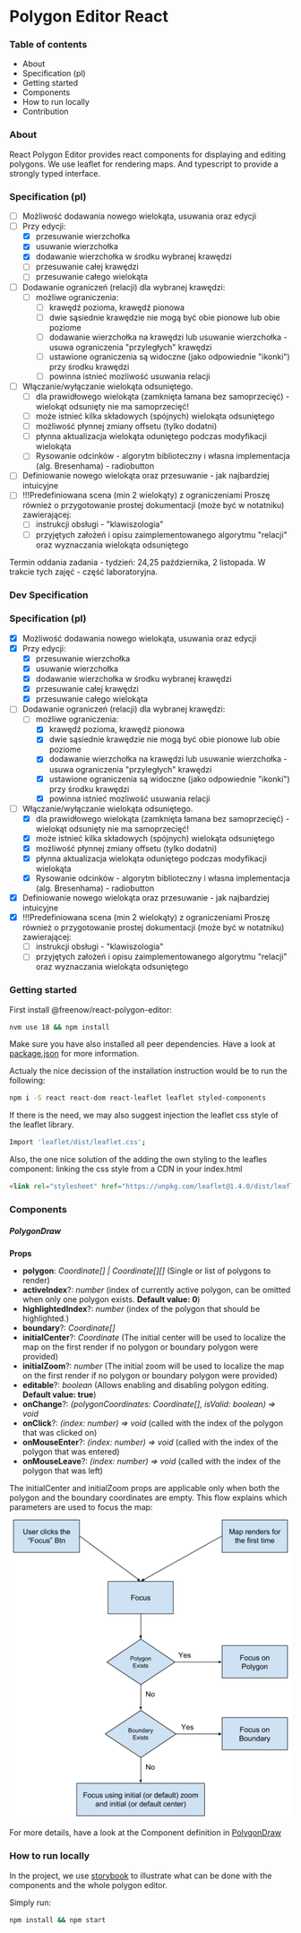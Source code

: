 # Polygon Editor React

### Table of contents

-   About
-   Specification (pl)
-   Getting started
-   Components
-   How to run locally
-   Contribution

### About

React Polygon Editor provides react components for displaying and editing polygons.
We use leaflet for rendering maps. And typescript to provide a strongly typed interface.

### Specification (pl)

- [ ] Możliwość dodawania nowego wielokąta, usuwania oraz edycji
- [ ] Przy edycji:
   - [x] przesuwanie wierzchołka
   - [x] usuwanie wierzchołka
   - [x] dodawanie wierzchołka w środku wybranej krawędzi
   - [ ] przesuwanie całej krawędzi
   - [ ] przesuwanie całego wielokąta
- [ ] Dodawanie ograniczeń (relacji) dla wybranej krawędzi:
   - [ ] możliwe ograniczenia:
      - [ ] krawędź pozioma, krawędź pionowa
      - [ ] dwie sąsiednie krawędzie nie mogą być obie pionowe lub obie poziome
      - [ ] dodawanie wierzchołka na krawędzi lub usuwanie wierzchołka - usuwa ograniczenia "przyległych" krawędzi
      - [ ] ustawione ograniczenia są widoczne (jako odpowiednie "ikonki") przy środku krawędzi
      - [ ] powinna istnieć mozliwość usuwania relacji
- [ ] Włączanie/wyłączanie wielokąta odsuniętego.
   - [ ] dla prawidłowego wielokąta (zamknięta łamana bez samoprzecięć) - wielokąt odsunięty nie ma samoprzecięć!
   - [ ] może istnieć kilka składowych (spójnych) wielokąta odsuniętego
   - [ ] możliwość płynnej zmiany offsetu (tylko dodatni)
   - [ ] płynna aktualizacja wielokąta oduniętego podczas modyfikacji wielokąta
   - [ ] Rysowanie odcinków - algorytm biblioteczny i własna implementacja (alg. Bresenhama) - radiobutton
- [ ] Definiowanie nowego wielokąta oraz przesuwanie - jak najbardziej intuicyjne
- [ ] !!!Predefiniowana scena (min 2 wielokąty) z ograniczeniami
Proszę również o przygotowanie prostej dokumentacji (może być w notatniku) zawierającej:
   - [ ] instrukcji obsługi - "klawiszologia"
   - [ ] przyjętych założeń i opisu zaimplementowanego algorytmu "relacji" oraz wyznaczania wielokąta odsuniętego

Termin oddania zadania - tydzień: 24,25 października, 2 listopada. W trakcie tych zajęć - część laboratoryjna.

### Dev Specification 

### Specification (pl)

- [x] Możliwość dodawania nowego wielokąta, usuwania oraz edycji
- [x] Przy edycji:
   - [x] przesuwanie wierzchołka
   - [x] usuwanie wierzchołka
   - [x] dodawanie wierzchołka w środku wybranej krawędzi
   - [x] przesuwanie całej krawędzi
   - [x] przesuwanie całego wielokąta
- [ ] Dodawanie ograniczeń (relacji) dla wybranej krawędzi:
   - [ ] możliwe ograniczenia:
      - [X] krawędź pozioma, krawędź pionowa
      - [X] dwie sąsiednie krawędzie nie mogą być obie pionowe lub obie poziome
      - [X] dodawanie wierzchołka na krawędzi lub usuwanie wierzchołka - usuwa ograniczenia "przyległych" krawędzi
      - [X] ustawione ograniczenia są widoczne (jako odpowiednie "ikonki") przy środku krawędzi
      - [X] powinna istnieć mozliwość usuwania relacji
- [ ] Włączanie/wyłączanie wielokąta odsuniętego.
   - [X] dla prawidłowego wielokąta (zamknięta łamana bez samoprzecięć) - wielokąt odsunięty nie ma samoprzecięć!
   - [X] może istnieć kilka składowych (spójnych) wielokąta odsuniętego
   - [X] możliwość płynnej zmiany offsetu (tylko dodatni)
   - [X] płynna aktualizacja wielokąta oduniętego podczas modyfikacji wielokąta
   - [X] Rysowanie odcinków - algorytm biblioteczny i własna implementacja (alg. Bresenhama) - radiobutton
- [x] Definiowanie nowego wielokąta oraz przesuwanie - jak najbardziej intuicyjne
- [x] !!!Predefiniowana scena (min 2 wielokąty) z ograniczeniami
Proszę również o przygotowanie prostej dokumentacji (może być w notatniku) zawierającej:
   - [ ] instrukcji obsługi - "klawiszologia"
   - [ ] przyjętych założeń i opisu zaimplementowanego algorytmu "relacji" oraz wyznaczania wielokąta odsuniętego

### Getting started

First install @freenow/react-polygon-editor:

```bash
nvm use 18 && npm install
```

Make sure you have also installed all peer dependencies. Have a look at [package.json](package.json) for more information.

Actualy the nice decission of the installation instruction would be to run the following:
```bash
npm i -S react react-dom react-leaflet leaflet styled-components
```

If there is the need, we may also suggest injection the leaflet css style of the leaflet library.

```bash
Import 'leaflet/dist/leaflet.css';
```

Also, the one nice solution of the adding the own styling to the leafles component: linking the css style from a CDN in your index.html

```html
<link rel="stylesheet" href="https://unpkg.com/leaflet@1.4.0/dist/leaflet.css" />
```

### Components

##### PolygonDraw

**Props**

-   **polygon**: _Coordinate[] | Coordinate[][]_ (Single or list of polygons to render)
-   **activeIndex**?: _number_ (index of currently active polygon, can be omitted when only one polygon exists. **Default value: 0**)
-   **highlightedIndex**?: _number_ (index of the polygon that should be highlighted.)
-   **boundary**?: _Coordinate[]_
-   **initialCenter**?: _Coordinate_ (The initial center will be used to localize the map on the first render if no polygon or boundary polygon were provided)
-   **initialZoom**?: _number_ (The initial zoom will be used to localize the map on the first render if no polygon or boundary polygon were provided)
-   **editable**?: _boolean_ (Allows enabling and disabling polygon editing. **Default value: true**)
-   **onChange**?: _(polygonCoordinates: Coordinate[], isValid: boolean) => void_
-   **onClick**?: _(index: number) => void_ (called with the index of the polygon that was clicked on)
-   **onMouseEnter**?: _(index: number) => void_ (called with the index of the polygon that was entered)
-   **onMouseLeave**?: _(index: number) => void_ (called with the index of the polygon that was left)

The initialCenter and initialZoom props are applicable only when both the polygon and the boundary coordinates are empty.
This flow explains which parameters are used to focus the map:

![Focus flow](map_focus_flow.png)

For more details, have a look at the Component definition in [PolygonDraw](src/PolygonDraw/PolygonDraw.tsx)

### How to run locally

In the project, we use [storybook](https://storybook.js.org/) to illustrate what can be done with the components and the whole polygon editor.

Simply run:

```bash
npm install && npm start
```

